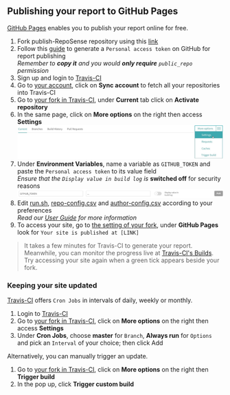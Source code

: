 ## Publishing your report to GitHub Pages

[GitHub Pages](https://pages.github.com/) enables you to publish your report online for free.

1. Fork publish-RepoSense repository using this [link](https://github.com/RepoSense/publish-RepoSense/fork)
1. Follow this [guide](https://help.github.com/articles/creating-a-personal-access-token-for-the-command-line/) to generate a `Personal access token` on GitHub for report publishing <br/>
*Remember to **copy it** and you would **only require** `public_repo` permission*
1. Sign up and login to [Travis-CI](https://travis-ci.org/)
1. Go to [your account](https://travis-ci.org/account/repositories), click on **Sync account** to fetch all your repositories into Travis-CI
1. Go to [your fork in Travis-CI](https://travis-ci.org/search/publish-RepoSense/), under **Current** tab click on **Activate repository**
1. In the same page, click on **More options** on the right then access **Settings**
![Travis-CI Dashboard](images/publishingguide-travissetting.jpg "Travis-CI Dashboard")
1. Under **Environment Variables**, name a variable as `GITHUB_TOKEN` and paste the `Personal access token` to its value field <br/>
*Ensure that the `Display value in build log` is* **switched off** for security reasons
![Travis-CI Environment Variable](images/publishingguide-githubtoken.jpg "Travis-CI Environment Variable")
1. Edit [run.sh](../../../../publish-RepoSense/edit/master/run.sh), [repo-config.csv](../../../edit/master/configs/repo-config.csv) and [author-config.csv](../../../edit/master/configs/author-config.csv) according to your preferences <br/>
*Read our [User Guide](UserGuide.md#customizing-the-analysis) for more information*
1. To access your site, go to [the setting of your fork](../../../../publish-RepoSense/settings), under **GitHub Pages** look for `Your site is published at [LINK]`

> It takes a few minutes for Travis-CI to generate your report. Meanwhile, you can monitor the progress live at [Travis-CI's Builds](https://travis-ci.org/dashboard/builds). <br/>
  Try accessing your site again when a green tick appears beside your fork.  
  
### Keeping your site updated

[Travis-CI](https://travis-ci.org/) offers `Cron Jobs` in intervals of daily, weekly or monthly.

1. Login to [Travis-CI](https://travis-ci.org/)
1. Go to [your fork in Travis-CI](https://travis-ci.org/search/publish-RepoSense/), click on **More options** on the right then access **Settings**
1. Under **Cron Jobs**, choose **master** for `Branch`, **Always run** for `Options` and pick an `Interval` of your choice; then click Add

Alternatively, you can manually trigger an update.

1. Go to [your fork in Travis-CI](https://travis-ci.org/search/publish-RepoSense/), click on **More options** on the right then **Trigger build**
1. In the pop up, click **Trigger custom build**
